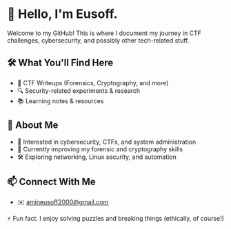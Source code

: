 # 👋 Hello, I'm Eusoff.  

Welcome to my GitHub! This is where I document my journey in CTF challenges, cybersecurity, and possibly other tech-related stuff.  

## 🛠️ What You'll Find Here  
- 🏴 CTF Writeups (Forensics, Cryptography, and more)  
- 🔍 Security-related experiments & research  
- 📚 Learning notes & resources  

## 🚀 About Me  
- 👀 Interested in cybersecurity, CTFs, and system administration  
- 🌱 Currently improving my forensic and cryptography skills  
- 🛠️ Exploring networking, Linux security, and automation  

## 📫 Connect With Me  
- ✉️ amineusoff2000@gmail.com

⚡ Fun fact: I enjoy solving puzzles and breaking things (ethically, of course!)  
